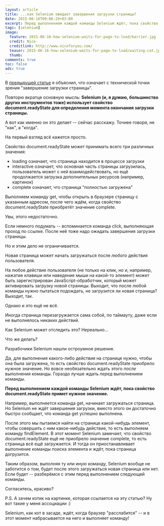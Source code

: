 ```yaml
---
layout: article
title: ...как Selenium ожидает завершения загрузки страницы?
date: 2015-06-16T09:06:29+03:00
excerpt: Перед выполнением каждой команды Selenium ждёт, пока свойство document.readyState примет нужное значение.
tags: [selenium]
image:
  feature: 2015-06-16-how-selenium-waits-for-page-to-load/barrier.jpg
  credit: Nice
  creditlink: http://www.niceforyou.com/
  teaser: 2015-06-16-how-selenium-waits-for-page-to-load/waiting-cat.jpg
  thumb:
comments: true
toc: false
ads: true
---
```

В [предыдущей статье](/page-loading-complete/) я объяснил, что означает с технической точки зрения "завершение загрузки страницы".

Повторю вкратце основную мысль: **Selenium (и, я думаю, большинство других инструментов тоже) использует свойство document.readyState для определения момента окончания загрузки страницы.**

А вот как именно он это делает -- сейчас расскажу. Точнее говоря, не "как", а "когда".

На первый взгляд всё кажется просто.

Свойство document.readyState может принимать всего три различных значения:

* loading означает, что страница находится в процессе загрузки
* interactive означает, что основная часть страницы загрузилась, пользователь может с ней взаимодействовать, но ещё продолжается загрузка дополнительных ресурсов (например, картинок)
* complete означает, что страница "полностью загружена"

Выполняем команду get, чтобы открыть в браузере страницу с указанным адресом, после чего ждём, когда свойство document.readyState приобретёт значение complete.

Увы, этого недостаточно.

Если немного подумать -- вспоминается команда click, выполняющая проход по ссылке. После неё тоже надо ожидать завершения загрузки страницы.

Но и этим дело не ограничивается.

Новая страница может начать загружаться после _любого_ действия пользователя.

На любое действие пользователя (не только на клик, но и, например, нажатие клавиши или наведение мыши на какой-то элемент) может быть зарегистрирован JavaScript-обработчик, который может активировать загрузку новой страницы. Выходит, что после любой команды нужно пытаться подождать, не загрузится ли новая страница? Выходит, так.

Однако и это ещё не всё.

Иногда страница перезагружается сама собой, по таймауту, даже если не выполнялось никаких действий.

Как Selenium может отследить это? Нереально...

Что же делать?

Разрабочики Selenium нашли остроумное решение.

Да, для выполнения какого-либо действия на странице нужно, чтобы она была загружена, то есть свойство document.readyState приобрело нужное значение. Но вовсе необязательно ждать этого *после* выполнения команды. Гораздо лучше ждать *перед* выполнением команды.

**Перед выполнением каждой команды Selenium ждёт, пока свойство document.readyState примет нужное значение.**

Например, выполняется команда get, начинает загружаться страница. Но Selenium не ждёт завершения загрузки, вместо этого он достаточно быстро сообщает, что команда get успешно выполнена.

После этого мы пытаемся найти на странице какой-нибудь элемент, чтобы совершить с ним какое-нибудь действие, то есть выполняем команду findElement. В этот момент Selenium замечает, что свойство document.readyState ещё не приобрело значение complete, то есть страница всё ещё загружается. И тогда он приостанавливает выполнение команды поиска элемента и ждёт, пока страница догрузится.

Таким образом, выполняя ту или иную команду, Selenium вообще не заботится о том, будет после этого загружаться новая страница или нет. Если будет -- разберёмся с этим перед выполнением следующей команды.

Согласитесь, красиво?

P.S. А зачем котик на картинке, которая ссылается на эту статью? Ну вот такие у меня ассоциации :)

Selenium, как кот в засаде, ждёт, когда браузер "расслабится" -- и в этот момент набрасывается на него и выполняет команду!